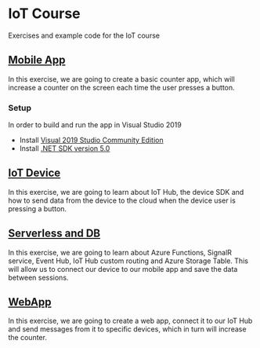 # IoT Course
Exercises and example code for the IoT course

## [Mobile App](https://github.com/AlexPshul/iot-course/tree/master/01%20Mobile%20App)
In this exercise, we are going to create a basic counter app, which will increase a counter on the screen each time the user presses a button.

### Setup
In order to build and run the app in Visual Studio 2019
* Install [Visual 2019 Studio Community Edition](https://visualstudio.microsoft.com/thank-you-downloading-visual-studio/?sku=Community&rel=16&src=myvs&utm_medium=microsoft&utm_source=my.visualstudio.com&utm_campaign=download&utm_content=vs+community+2019)
* Install [.NET SDK version 5.0](https://download.visualstudio.microsoft.com/download/pr/14ccbee3-e812-4068-af47-1631444310d1/3b8da657b99d28f1ae754294c9a8f426/dotnet-sdk-5.0.408-win-x64.exe
)

## [IoT Device](https://github.com/AlexPshul/iot-course/tree/master/02%20IoT%20Device)
In this exercise, we are going to learn about IoT Hub, the device SDK and how to send data from the device to the cloud when the device user is pressing a button.

## [Serverless and DB](https://github.com/AlexPshul/iot-course/tree/master/03%20Serverless%20and%20DB)
In this exercise, we are going to learn about Azure Functions, SignalR service, Event Hub, IoT Hub custom routing and Azure Storage Table. This will allow us to connect our device to our mobile app and save the data between sessions.

## [WebApp](https://github.com/AlexPshul/iot-course/tree/master/04%20Web%20App)
In this exercise, we are going to create a web app, connect it to our IoT Hub and send messages from it to specific devices, which in turn will increase the counter.
